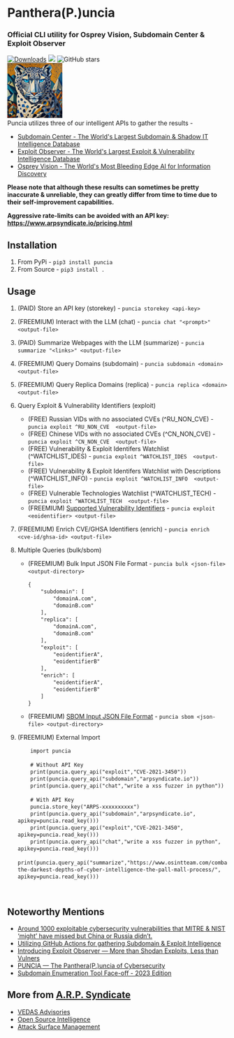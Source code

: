 # Panthera(P.)uncia

### Official CLI utility for Osprey Vision, Subdomain Center & Exploit Observer

[![Downloads](https://pepy.tech/badge/puncia)](https://pepy.tech/project/puncia)
<img src="https://img.shields.io/badge/contributions-welcome-brightgreen.svg?style=flat">
<img alt="GitHub stars" src="https://img.shields.io/github/stars/ARPSyndicate/puncia">
<br>
<img src="https://raw.githubusercontent.com/ARPSyndicate/puncia/master/puncia.png" width=25%>
<br>
Puncia utilizes three of our intelligent APIs to gather the results - <br>

- [Subdomain Center - The World's Largest Subdomain & Shadow IT Intelligence Database](https://subdomain.center)<br>
- [Exploit Observer - The World's Largest Exploit & Vulnerability Intelligence Database](https://exploit.observer)<br>
- [Osprey Vision - The World's Most Bleeding Edge AI for Information Discovery](https://osprey.vision)

**Please note that although these results can sometimes be pretty inaccurate & unreliable, they can greatly differ from time to time due to their self-improvement capabilities.**

**Aggressive rate-limits can be avoided with an API key: https://www.arpsyndicate.io/pricing.html**

## Installation

1. From PyPi - `pip3 install puncia`
2. From Source - `pip3 install .`<br>

## Usage

1.  (PAID) Store an API key (storekey) - `puncia storekey <api-key>`
2.  (FREEMIUM) Interact with the LLM (chat) - `puncia chat "<prompt>" <output-file>`
3.  (PAID) Summarize Webpages with the LLM (summarize) - `puncia summarize "<links>" <output-file>`
4.  (FREEMIUM) Query Domains (subdomain) - `puncia subdomain <domain> <output-file>`
5.  (FREEMIUM) Query Replica Domains (replica) - `puncia replica <domain> <output-file>`
6.  Query Exploit & Vulnerability Identifiers (exploit)
    - (FREE) Russian VIDs with no associated CVEs (^RU_NON_CVE) - `puncia exploit ^RU_NON_CVE  <output-file>` 
    - (FREE) Chinese VIDs with no associated CVEs (^CN_NON_CVE) - `puncia exploit ^CN_NON_CVE  <output-file>`
    - (FREE) Vulnerability & Exploit Identifers Watchlist (^WATCHLIST_IDES) - `puncia exploit ^WATCHLIST_IDES  <output-file>`
    - (FREE) Vulnerability & Exploit Identifers Watchlist with Descriptions (^WATCHLIST_INFO) - `puncia exploit ^WATCHLIST_INFO  <output-file>`
    - (FREE) Vulnerable Technologies Watchlist (^WATCHLIST_TECH) - `puncia exploit ^WATCHLIST_TECH  <output-file>`
    - (FREEMIUM) [Supported Vulnerability Identifiers](https://github.com/ARPSyndicate/docs?tab=readme-ov-file#supported-vulnerability-identifiers) - `puncia exploit <eoidentifier> <output-file>`
7.  (FREEMIUM) Enrich CVE/GHSA Identifiers (enrich) - `puncia enrich <cve-id/ghsa-id> <output-file>`
8.  Multiple Queries (bulk/sbom)

    - (FREEMIUM) Bulk Input JSON File Format - `puncia bulk <json-file> <output-directory>`
      ```
      {
          "subdomain": [
              "domainA.com",
              "domainB.com"
          ],
          "replica": [
              "domainA.com",
              "domainB.com"
          ],
          "exploit": [
              "eoidentifierA",
              "eoidentifierB"
          ],
          "enrich": [
              "eoidentifierA",
              "eoidentifierB"
          ]
      }
      ```
    - (FREEMIUM) [SBOM Input JSON File Format](https://github.com/CycloneDX/bom-examples/blob/master/SBOM/protonmail-webclient-v4-0912dff/bom.json) - `puncia sbom <json-file> <output-directory>`

9.  (FREEMIUM) External Import

    ```
        import puncia

        # Without API Key
        print(puncia.query_api("exploit","CVE-2021-3450"))
        print(puncia.query_api("subdomain","arpsyndicate.io"))
        print(puncia.query_api("chat","write a xss fuzzer in python"))

        # With API Key
        puncia.store_key("ARPS-xxxxxxxxxx")
        print(puncia.query_api("subdomain","arpsyndicate.io", apikey=puncia.read_key()))
        print(puncia.query_api("exploit","CVE-2021-3450", apikey=puncia.read_key()))
        print(puncia.query_api("chat","write a xss fuzzer in python", apikey=puncia.read_key()))
        print(puncia.query_api("summarize","https://www.osintteam.com/combating-the-darkest-depths-of-cyber-intelligence-the-pall-mall-process/", apikey=puncia.read_key()))

    ```

<br>

## Noteworthy Mentions

- [Around 1000 exploitable cybersecurity vulnerabilities that MITRE & NIST ‘might’ have missed but China or Russia didn’t.](https://blog.arpsyndicate.io/over-a-1000-vulnerabilities-that-mitre-nist-might-have-missed-but-china-or-russia-did-not-871b2364a526)
- [Utilizing GitHub Actions for gathering Subdomain & Exploit Intelligence](https://blog.arpsyndicate.io/utilizing-github-actions-for-gathering-subdomain-exploit-intelligence-bbc79c19bb85)
- [Introducing Exploit Observer — More than Shodan Exploits, Less than Vulners](https://blog.arpsyndicate.io/introducing-exploit-observer-more-than-shodan-exploits-less-than-vulners-23eaea466e4a)
- [PUNCIA — The Panthera(P.)uncia of Cybersecurity](https://blog.arpsyndicate.io/puncia-the-panthera-p-uncia-of-cybersecurity-ft-puncia-subdomain-center-exploit-observer-9a9d8cca9576)
- [Subdomain Enumeration Tool Face-off - 2023 Edition](https://blog.blacklanternsecurity.com/p/subdomain-enumeration-tool-face-off-4e5)

## More from [A.R.P. Syndicate](https://www.arpsyndicate.io)

- [VEDAS Advisories](https://vedas.arpsyndicate.io)
- [Open Source Intelligence](https://asm.arpsyndicate.io/intelligence.html)
- [Attack Surface Management](https://asm.arpsyndicate.io)
